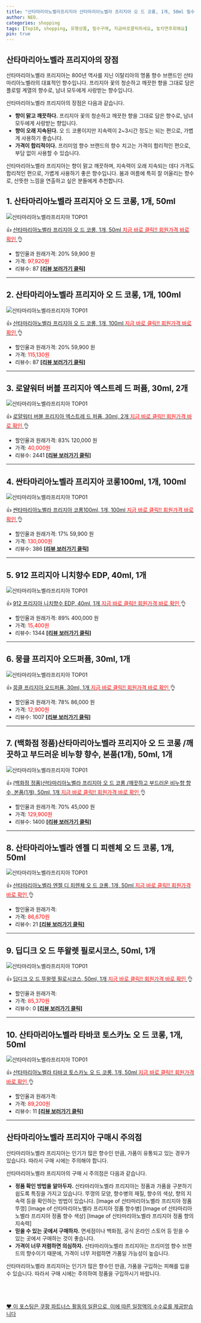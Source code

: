 ```yaml
---
title: "산타마리아노벨라프리지아 산타마리아노벨라 프리지아 오 드 코롱, 1개, 50ml 필수 필요 추천 제품 비교 최저 가격 비교 장점 구매 후기 구매평"
author: NEO.
categories: shopping
tags: [Top10, shopping, 유행상품, 필수구매, 지금바로클릭하세요, 놓치면후회해요]
pin: true
---
```

## 산타마리아노벨라 프리지아의 장점

산타마리아노벨라 프리지아는 800년 역사를 지닌 이탈리아의 명품 향수 브랜드인 산타마리아노벨라의 대표적인 향수입니다. 프리지아 꽃의 청순하고 깨끗한 향을 그대로 담은 플로럴 계열의 향수로, 남녀 모두에게 사랑받는 향수입니다.

산타마리아노벨라 프리지아의 장점은 다음과 같습니다.

* **향이 맑고 깨끗하다.** 프리지아 꽃의 청순하고 깨끗한 향을 그대로 담은 향수로, 남녀 모두에게 사랑받는 향입니다.
* **향이 오래 지속된다.** 오 드 코롱이지만 지속력이 2~3시간 정도는 되는 편으로, 가볍게 사용하기 좋습니다.
* **가격이 합리적이다.** 프리미엄 향수 브랜드의 향수 치고는 가격이 합리적인 편으로, 부담 없이 사용할 수 있습니다.

산타마리아노벨라 프리지아는 향이 맑고 깨끗하며, 지속력이 오래 지속되는 데다 가격도 합리적인 편으로, 가볍게 사용하기 좋은 향수입니다. 봄과 여름에 특히 잘 어울리는 향수로, 산뜻한 느낌을 연출하고 싶은 분들에게 추천합니다.

   

## 1. 산타마리아노벨라 프리지아 오 드 코롱, 1개, 50ml

![산타마리아노벨라프리지아 TOP01](https://thumbnail10.coupangcdn.com/thumbnails/remote/490x490ex/image/vendor_inventory/f3a2/6bca65d5d7a6f8295ed6392a3ca7c8d34fd5fa8856241ab2418c8f33358e.jpg)


👍 [산타마리아노벨라 프리지아 오 드 코롱, 1개, 50ml <font color=red> 지금 바로 클릭!! 회원가격 바로 확인 </font> ](https://link.coupang.com/re/AFFSDP?lptag=AF3617701&subid=GithubCoopas&pageKey=7503364496&traceid=V0-153&itemId=19645551194&vendorItemId=86751664818) 👌 


- 할인율과 원래가격: 20%  59,900   원
- 가격: <span style='color:red'>97,920원</span>
- 리뷰수: 87  [**[리뷰 보러가기 클릭]**](https://link.coupang.com/re/AFFSDP?lptag=AF3617701&subid=GithubCoopas&pageKey=7503364496&traceid=V0-153&itemId=19645551194&vendorItemId=86751664818)

---


   

## 2. 산타마리아노벨라 프리지아 오 드 코롱, 1개, 100ml

![산타마리아노벨라프리지아 TOP01](https://thumbnail6.coupangcdn.com/thumbnails/remote/490x490ex/image/vendor_inventory/0614/a88dbed0fadf3f386af0d8a829c2954adb4cb96b6d540434e88f13d00cf1.jpg)


👍 [산타마리아노벨라 프리지아 오 드 코롱, 1개, 100ml <font color=red> 지금 바로 클릭!! 회원가격 바로 확인 </font> ](https://link.coupang.com/re/AFFSDP?lptag=AF3617701&subid=GithubCoopas&pageKey=7503364496&traceid=V0-153&itemId=19645551193&vendorItemId=86751664796) 👌 


- 할인율과 원래가격: 20%  59,900   원
- 가격: <span style='color:red'>115,130원</span>
- 리뷰수: 87  [**[리뷰 보러가기 클릭]**](https://link.coupang.com/re/AFFSDP?lptag=AF3617701&subid=GithubCoopas&pageKey=7503364496&traceid=V0-153&itemId=19645551193&vendorItemId=86751664796)

---


   

## 3. 로얄워터 버블 프리지아 엑스트레 드 퍼퓸, 30ml, 2개

![산타마리아노벨라프리지아 TOP01](https://thumbnail7.coupangcdn.com/thumbnails/remote/490x490ex/image/retail/images/5486314924263750-9e46c3a0-b907-4676-9176-324139cd955c.jpg)


👍 [로얄워터 버블 프리지아 엑스트레 드 퍼퓸, 30ml, 2개 <font color=red> 지금 바로 클릭!! 회원가격 바로 확인 </font> ](https://link.coupang.com/re/AFFSDP?lptag=AF3617701&subid=GithubCoopas&pageKey=6472994778&traceid=V0-153&itemId=14136709623&vendorItemId=81383451153) 👌 


- 할인율과 원래가격: 83%  120,000   원
- 가격: <span style='color:red'>40,000원</span>
- 리뷰수: 2441  [**[리뷰 보러가기 클릭]**](https://link.coupang.com/re/AFFSDP?lptag=AF3617701&subid=GithubCoopas&pageKey=6472994778&traceid=V0-153&itemId=14136709623&vendorItemId=81383451153)

---


   

## 4. 싼타마리아노벨라 프리지아 코롱100ml, 1개, 100ml

![산타마리아노벨라프리지아 TOP01](https://thumbnail7.coupangcdn.com/thumbnails/remote/490x490ex/image/vendor_inventory/a2d5/e2085da9c4620ffecce097cc097ada12e466dca9ed8e5d3bff6f501119da.jpg)


👍 [싼타마리아노벨라 프리지아 코롱100ml, 1개, 100ml <font color=red> 지금 바로 클릭!! 회원가격 바로 확인 </font> ](https://link.coupang.com/re/AFFSDP?lptag=AF3617701&subid=GithubCoopas&pageKey=7566094238&traceid=V0-153&itemId=19943809950&vendorItemId=85259143438) 👌 


- 할인율과 원래가격: 17%  59,900   원
- 가격: <span style='color:red'>130,000원</span>
- 리뷰수: 386  [**[리뷰 보러가기 클릭]**](https://link.coupang.com/re/AFFSDP?lptag=AF3617701&subid=GithubCoopas&pageKey=7566094238&traceid=V0-153&itemId=19943809950&vendorItemId=85259143438)

---


   

## 5. 912 프리지아 니치향수 EDP, 40ml, 1개

![산타마리아노벨라프리지아 TOP01](https://thumbnail6.coupangcdn.com/thumbnails/remote/490x490ex/image/retail/images/13432114031845892-24a120ba-c4a6-4b04-84ee-e6ee3eba8d2c.jpg)


👍 [912 프리지아 니치향수 EDP, 40ml, 1개 <font color=red> 지금 바로 클릭!! 회원가격 바로 확인 </font> ](https://link.coupang.com/re/AFFSDP?lptag=AF3617701&subid=GithubCoopas&pageKey=6072738450&traceid=V0-153&itemId=11219080214&vendorItemId=78496554144) 👌 


- 할인율과 원래가격: 89%  400,000   원
- 가격: <span style='color:red'>15,400원</span>
- 리뷰수: 1344  [**[리뷰 보러가기 클릭]**](https://link.coupang.com/re/AFFSDP?lptag=AF3617701&subid=GithubCoopas&pageKey=6072738450&traceid=V0-153&itemId=11219080214&vendorItemId=78496554144)

---


   

## 6. 뭉클 프리지아 오드퍼퓸, 30ml, 1개

![산타마리아노벨라프리지아 TOP01](https://thumbnail10.coupangcdn.com/thumbnails/remote/490x490ex/image/retail/images/1728569969965299-1d69360d-7ef6-4ceb-95f9-92407ff6ab3d.jpg)


👍 [뭉클 프리지아 오드퍼퓸, 30ml, 1개 <font color=red> 지금 바로 클릭!! 회원가격 바로 확인 </font> ](https://link.coupang.com/re/AFFSDP?lptag=AF3617701&subid=GithubCoopas&pageKey=6746319496&traceid=V0-153&itemId=15763295420&vendorItemId=82627484096) 👌 


- 할인율과 원래가격: 78%  86,000   원
- 가격: <span style='color:red'>12,900원</span>
- 리뷰수: 1007  [**[리뷰 보러가기 클릭]**](https://link.coupang.com/re/AFFSDP?lptag=AF3617701&subid=GithubCoopas&pageKey=6746319496&traceid=V0-153&itemId=15763295420&vendorItemId=82627484096)

---


   

## 7. (백화점 정품)산타마리아노벨라 프리지아 오 드 코롱 /깨끗하고 부드러운 비누향 향수, 본품(1개), 50ml, 1개

![산타마리아노벨라프리지아 TOP01](https://thumbnail8.coupangcdn.com/thumbnails/remote/490x490ex/image/vendor_inventory/1121/464b8c1beaca85167ddfc91061cfc6d30ca9a35ace93e9fea4f7c7eab4af.jpeg)


👍 [(백화점 정품)산타마리아노벨라 프리지아 오 드 코롱 /깨끗하고 부드러운 비누향 향수, 본품(1개), 50ml, 1개 <font color=red> 지금 바로 클릭!! 회원가격 바로 확인 </font> ](https://link.coupang.com/re/AFFSDP?lptag=AF3617701&subid=GithubCoopas&pageKey=7461104500&traceid=V0-153&itemId=19447308688&vendorItemId=86558172772) 👌 


- 할인율과 원래가격: 70%  45,000   원
- 가격: <span style='color:red'>129,900원</span>
- 리뷰수: 1400  [**[리뷰 보러가기 클릭]**](https://link.coupang.com/re/AFFSDP?lptag=AF3617701&subid=GithubCoopas&pageKey=7461104500&traceid=V0-153&itemId=19447308688&vendorItemId=86558172772)

---


   

## 8. 산타마리아노벨라 엔젤 디 피렌체 오 드 코롱, 1개, 50ml

![산타마리아노벨라프리지아 TOP01](https://thumbnail8.coupangcdn.com/thumbnails/remote/490x490ex/image/vendor_inventory/10e5/f68615e00f510e0947fd59c565bd6ea9fadb75b265b1fdb2b348a794cfa9.jpg)


👍 [산타마리아노벨라 엔젤 디 피렌체 오 드 코롱, 1개, 50ml <font color=red> 지금 바로 클릭!! 회원가격 바로 확인 </font> ](https://link.coupang.com/re/AFFSDP?lptag=AF3617701&subid=GithubCoopas&pageKey=7503364524&traceid=V0-153&itemId=19645551322&vendorItemId=86751664917) 👌 


- 할인율과 원래가격: 
- 가격: <span style='color:red'>86,670원</span>
- 리뷰수: 21  [**[리뷰 보러가기 클릭]**](https://link.coupang.com/re/AFFSDP?lptag=AF3617701&subid=GithubCoopas&pageKey=7503364524&traceid=V0-153&itemId=19645551322&vendorItemId=86751664917)

---


   

## 9. 딥디크 오 드 뚜왈렛 필로시코스, 50ml, 1개

![산타마리아노벨라프리지아 TOP01](https://thumbnail10.coupangcdn.com/thumbnails/remote/490x490ex/image/vendor_inventory/83b6/fa37ce5b14a46cff9e55cc0a8fa7fadb1081cfebb1298e39d3ef36f2ea8a.jpg)


👍 [딥디크 오 드 뚜왈렛 필로시코스, 50ml, 1개 <font color=red> 지금 바로 클릭!! 회원가격 바로 확인 </font> ](https://link.coupang.com/re/AFFSDP?lptag=AF3617701&subid=GithubCoopas&pageKey=6994929325&traceid=V0-153&itemId=18046570998&vendorItemId=85200783307) 👌 


- 할인율과 원래가격: 
- 가격: <span style='color:red'>85,370원</span>
- 리뷰수: 0  [**[리뷰 보러가기 클릭]**](https://link.coupang.com/re/AFFSDP?lptag=AF3617701&subid=GithubCoopas&pageKey=6994929325&traceid=V0-153&itemId=18046570998&vendorItemId=85200783307)

---


   

## 10. 산타마리아노벨라 타바코 토스카노 오 드 코롱, 1개, 50ml

![산타마리아노벨라프리지아 TOP01](https://thumbnail6.coupangcdn.com/thumbnails/remote/490x490ex/image/vendor_inventory/0f79/c8063fdcb79cf79defb9626b318c4079b2ea94efd44265c2ca7ec020a70a.jpg)


👍 [산타마리아노벨라 타바코 토스카노 오 드 코롱, 1개, 50ml <font color=red> 지금 바로 클릭!! 회원가격 바로 확인 </font> ](https://link.coupang.com/re/AFFSDP?lptag=AF3617701&subid=GithubCoopas&pageKey=7503364512&traceid=V0-153&itemId=19645551256&vendorItemId=86751664852) 👌 


- 할인율과 원래가격: 
- 가격: <span style='color:red'>89,200원</span>
- 리뷰수: 11  [**[리뷰 보러가기 클릭]**](https://link.coupang.com/re/AFFSDP?lptag=AF3617701&subid=GithubCoopas&pageKey=7503364512&traceid=V0-153&itemId=19645551256&vendorItemId=86751664852)

---
## 산타마리아노벨라 프리지아 구매시 주의점

산타마리아노벨라 프리지아는 인기가 많은 향수인 만큼, 가품이 유통되고 있는 경우가 있습니다. 따라서 구매 시에는 주의해야 합니다.

산타마리아노벨라 프리지아의 구매 시 주의점은 다음과 같습니다.

* **정품 확인 방법을 알아두자.** 산타마리아노벨라 프리지아는 정품과 가품을 구분하기 쉽도록 특징을 가지고 있습니다. 뚜껑의 모양, 향수병의 재질, 향수의 색상, 향의 지속력 등을 확인하는 방법이 있습니다.
[Image of 산타마리아노벨라 프리지아 정품 뚜껑]
[Image of 산타마리아노벨라 프리지아 정품 향수병]
[Image of 산타마리아노벨라 프리지아 정품 향수 색상]
[Image of 산타마리아노벨라 프리지아 정품 향의 지속력]
* **믿을 수 있는 곳에서 구매하자.** 면세점이나 백화점, 공식 온라인 스토어 등 믿을 수 있는 곳에서 구매하는 것이 좋습니다. 
* **가격이 너무 저렴하면 의심하자.** 산타마리아노벨라 프리지아는 프리미엄 향수 브랜드의 향수이기 때문에, 가격이 너무 저렴하면 가품일 가능성이 높습니다.

산타마리아노벨라 프리지아는 인기가 많은 향수인 만큼, 가품을 구입하는 피해를 입을 수 있습니다. 따라서 구매 시에는 주의하여 정품을 구입하시기 바랍니다.<br><br><br><br><br> [ ❤  이 포스팅은 쿠팡 파트너스 활동의 일환으로, 이에 따른 일정액의 수수료를 제공받습니다](https://link.coupang.com/a/bcEFyh)
